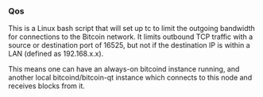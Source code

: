 ### Qos ###

This is a Linux bash script that will set up tc to limit the outgoing bandwidth for connections to the Bitcoin network. It limits outbound TCP traffic with a source or destination port of 16525, but not if the destination IP is within a LAN (defined as 192.168.x.x).

This means one can have an always-on bitcoind instance running, and another local bitcoind/bitcoin-qt instance which connects to this node and receives blocks from it.
